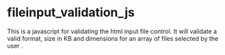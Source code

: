 fileinput_validation_js
=======================

This is a javascript for validating the html input file control. It will validate a valid format, size in KB and dimensions for an array of files selected by the user . 
